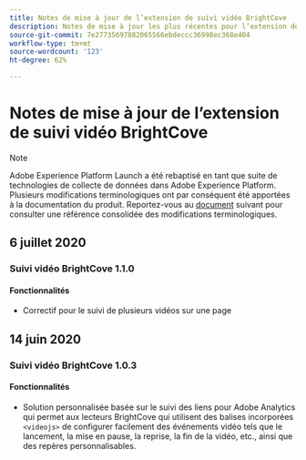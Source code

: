 ```yaml
---
title: Notes de mise à jour de l’extension de suivi vidéo BrightCove
description: Notes de mise à jour les plus récentes pour l’extension de la balise BrightCove Video Tracking dans Adobe Experience Platform.
source-git-commit: 7e27735697882065566ebdeccc36998ec368e404
workflow-type: tm+mt
source-wordcount: '123'
ht-degree: 62%

---
```


# Notes de mise à jour de l’extension de suivi vidéo BrightCove

>[!NOTE]
>
>Adobe Experience Platform Launch a été rebaptisé en tant que suite de technologies de collecte de données dans Adobe Experience Platform. Plusieurs modifications terminologiques ont par conséquent été apportées à la documentation du produit. Reportez-vous au [document](../../../term-updates.md) suivant pour consulter une référence consolidée des modifications terminologiques.

## 6 juillet 2020

### Suivi vidéo BrightCove 1.1.0

#### Fonctionnalités

* Correctif pour le suivi de plusieurs vidéos sur une page

## 14 juin 2020

### Suivi vidéo BrightCove 1.0.3

#### Fonctionnalités

* Solution personnalisée basée sur le suivi des liens pour Adobe Analytics qui permet aux lecteurs BrightCove qui utilisent des balises incorporées `<videojs>` de configurer facilement des événements vidéo tels que le lancement, la mise en pause, la reprise, la fin de la vidéo, etc., ainsi que des repères personnalisables.
